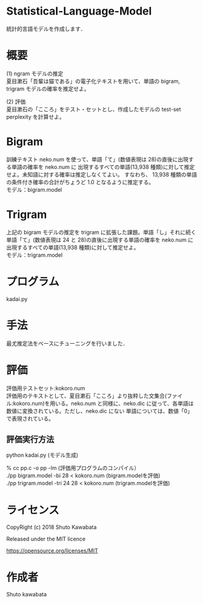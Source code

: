 # Statistical-Language-Model
統計的言語モデルを作成します．

# 概要
(1) ngram モデルの推定<br>
夏目漱石「吾輩は猫である」の電子化テキストを用いて、単語の bigram, trigram モデルの確率を推定せよ。<br>

(2) 評価<br>
夏目漱石の「こころ」をテスト・セットとし、作成したモデルの test-set perplexity を計算せよ。<br>

# Bigram
訓練テキスト neko.num を使って、単語「て」(数値表現は 28)の直後に出現する単語の確率を neko.num に
出現するすべての単語(13,938 種類)に対して推定せよ。未知語に対する確率は推定しなくてよい。
すなわち、 13,938 種類の単語の条件付き確率の合計がちょうど 1.0 となるように推定する。
<br>モデル：bigram.model

# Trigram
上記の bigram モデルの推定を trigram に拡張した課題。単語「し」それに続く単語「て」(数値表現は 24
と 28)の直後に出現する単語の確率を neko.num に出現するすべての単語(13,938 種類)に対して推定せよ。
<br>モデル：trigram.model

# プログラム
kadai.py

# 手法
最尤推定法をベースにチューニングを行いました．

# 評価
評価用テストセット:kokoro.num<br>
評価用のテキストとして、夏目漱石「こころ」より抜粋した文集合(ファイル:kokoro.num)を用いる。neko.num と同様に、neko.dic に従って、各単語は数値に変換されている。ただし、neko.dic にない 単語については、数値「0」で表現されている。
## 評価実行方法
python kadai.py (モデル生成)

% cc pp.c -o pp -lm (評価用プログラムのコンパイル）
<br> 
./pp bigram.model -bi 28 < kokoro.num (bigram.modelを評価)
<br>
./pp trigram.model -tri 24 28 < kokoro.num (trigram.modelを評価)


# ライセンス
CopyRight (c) 2018 Shuto Kawabata

Released under the MIT licence

https://opensource.org/licenses/MIT

# 作成者
Shuto kawabata
